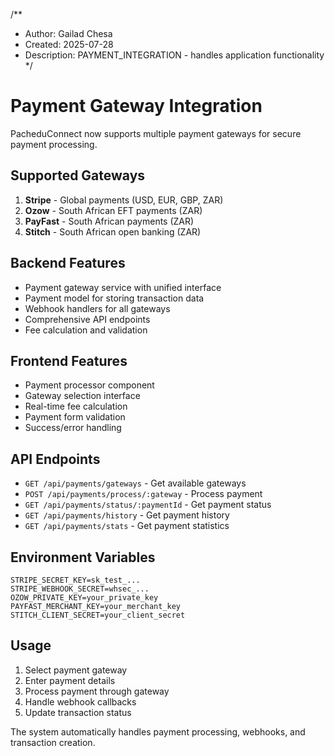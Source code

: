 /**
 * Author: Gailad Chesa
 * Created: 2025-07-28
 * Description: PAYMENT_INTEGRATION - handles application functionality
 */

# Payment Gateway Integration

PacheduConnect now supports multiple payment gateways for secure payment processing.

## Supported Gateways

1. **Stripe** - Global payments (USD, EUR, GBP, ZAR)
2. **Ozow** - South African EFT payments (ZAR)
3. **PayFast** - South African payments (ZAR)
4. **Stitch** - South African open banking (ZAR)

## Backend Features

- Payment gateway service with unified interface
- Payment model for storing transaction data
- Webhook handlers for all gateways
- Comprehensive API endpoints
- Fee calculation and validation

## Frontend Features

- Payment processor component
- Gateway selection interface
- Real-time fee calculation
- Payment form validation
- Success/error handling

## API Endpoints

- `GET /api/payments/gateways` - Get available gateways
- `POST /api/payments/process/:gateway` - Process payment
- `GET /api/payments/status/:paymentId` - Get payment status
- `GET /api/payments/history` - Get payment history
- `GET /api/payments/stats` - Get payment statistics

## Environment Variables

```env
STRIPE_SECRET_KEY=sk_test_...
STRIPE_WEBHOOK_SECRET=whsec_...
OZOW_PRIVATE_KEY=your_private_key
PAYFAST_MERCHANT_KEY=your_merchant_key
STITCH_CLIENT_SECRET=your_client_secret
```

## Usage

1. Select payment gateway
2. Enter payment details
3. Process payment through gateway
4. Handle webhook callbacks
5. Update transaction status

The system automatically handles payment processing, webhooks, and transaction creation. 